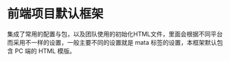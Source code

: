 # 前端项目默认框架



集成了常用的配置与包，以及团队使用的初始化HTML文件，里面会根据不同平台而采用不一样的设置，一般主要不同的设置就是 mata 标签的设置，本框架默认包含 PC 端的 HTML 模版。

